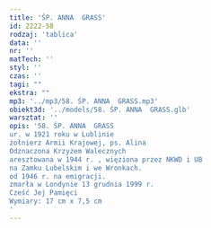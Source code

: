 ```yaml
---
title: 'ŚP. ANNA  GRASS'
id: 2222-58
rodzaj: 'tablica'
data: ''
nr: ''
matTech: ''
styl: ''
czas: ''
tagi: ""
ekstra: ""
mp3: '../mp3/58. ŚP. ANNA  GRASS.mp3'
obiekt3d: '../models/58. ŚP. ANNA  GRASS.glb'
warsztat: ''
opis: '58. ŚP. ANNA  GRASS
ur. w 1921 roku w Lublinie
żołnierz Armii Krajowej, ps. Alina
Odznaczona Krzyżem Walecznych
aresztowana w 1944 r. , więziona przez NKWD i UB
na Zamku Lubelskim i we Wronkach.
od 1946 r. na emigracji.
zmarła w Londynie 13 grudnia 1999 r.
Cześć Jej Pamięci
Wymiary: 17 cm x 7,5 cm
'
---
```


